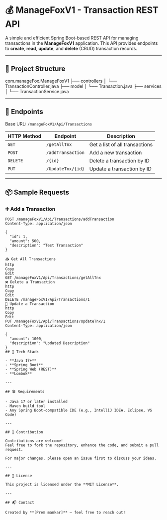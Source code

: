 # 💰 ManageFoxV1 - Transaction REST API

A simple and efficient Spring Boot-based REST API for managing transactions in the **ManageFoxV1** application. This API provides endpoints to **create**, **read**, **update**, and **delete** (CRUD) transaction records.

---

## 📂 Project Structure
com.manageFox.ManageFoxV1
├── controllers
│ └── TransactionController.java
├── model
│ └── Transaction.java
├── services
│ └── TransactionService.java


---

## 🚀 Endpoints

Base URL: `/manageFoxV1/Api/Transactions`

| HTTP Method | Endpoint                        | Description                         |
|-------------|----------------------------------|-------------------------------------|
| `GET`       | `/getAllTnx`                     | Get a list of all transactions      |
| `POST`      | `/addTransaction`                | Add a new transaction               |
| `DELETE`    | `/{id}`                          | Delete a transaction by ID          |
| `PUT`       | `/UpdateTnx/{id}`                | Update a transaction by ID          |

---

## 📦 Sample Requests

### ➕ Add a Transaction
```http
POST /manageFoxV1/Api/Transactions/addTransaction
Content-Type: application/json

{
  "id": 1,
  "amount": 500,
  "description": "Test Transaction"
}

📥 Get All Transactions
http
Copy
Edit
GET /manageFoxV1/Api/Transactions/getAllTnx
❌ Delete a Transaction
http
Copy
Edit
DELETE /manageFoxV1/Api/Transactions/1
🔄 Update a Transaction
http
Copy
Edit
PUT /manageFoxV1/Api/Transactions/UpdateTnx/1
Content-Type: application/json

{
  "amount": 1000,
  "description": "Updated Description"
}
## 🧰 Tech Stack

- **Java 17+**
- **Spring Boot**
- **Spring Web (REST)**
- **Lombok**

---

## 🛠 Requirements

- Java 17 or later installed
- Maven build tool
- Any Spring Boot-compatible IDE (e.g., IntelliJ IDEA, Eclipse, VS Code)

---

## 🤝 Contribution

Contributions are welcome!  
Feel free to fork the repository, enhance the code, and submit a pull request.

For major changes, please open an issue first to discuss your ideas.

---

## 📄 License

This project is licensed under the **MIT License**.

---

## 📬 Contact

Created by **[Prem mankar]** – feel free to reach out!
